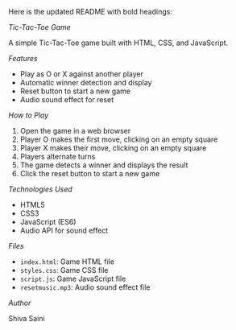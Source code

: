 Here is the updated README with bold headings:

*Tic-Tac-Toe Game*

A simple Tic-Tac-Toe game built with HTML, CSS, and JavaScript.

*Features*

- Play as O or X against another player
- Automatic winner detection and display
- Reset button to start a new game
- Audio sound effect for reset

*How to Play*

1. Open the game in a web browser
2. Player O makes the first move, clicking on an empty square
3. Player X makes their move, clicking on an empty square
4. Players alternate turns
5. The game detects a winner and displays the result
6. Click the reset button to start a new game

*Technologies Used*

- HTML5
- CSS3
- JavaScript (ES6)
- Audio API for sound effect

*Files*

- `index.html`: Game HTML file
- `styles.css`: Game CSS file
- `script.js`: Game JavaScript file
- `resetmusic.mp3`: Audio sound effect file

*Author*

Shiva Saini
